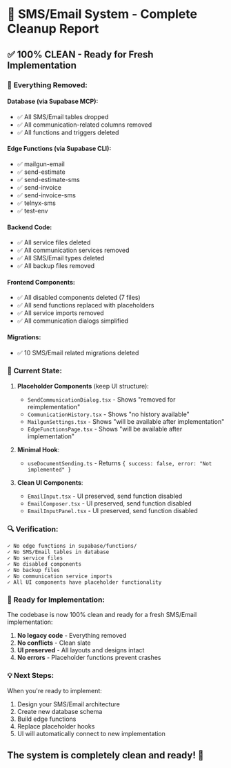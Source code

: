 # 🎯 SMS/Email System - Complete Cleanup Report

## ✅ **100% CLEAN - Ready for Fresh Implementation**

### 🧹 **Everything Removed:**

#### Database (via Supabase MCP):
- ✅ All SMS/Email tables dropped
- ✅ All communication-related columns removed
- ✅ All functions and triggers deleted

#### Edge Functions (via Supabase CLI):
- ✅ mailgun-email
- ✅ send-estimate
- ✅ send-estimate-sms
- ✅ send-invoice
- ✅ send-invoice-sms
- ✅ telnyx-sms
- ✅ test-env

#### Backend Code:
- ✅ All service files deleted
- ✅ All communication services removed
- ✅ All SMS/Email types deleted
- ✅ All backup files removed

#### Frontend Components:
- ✅ All disabled components deleted (7 files)
- ✅ All send functions replaced with placeholders
- ✅ All service imports removed
- ✅ All communication dialogs simplified

#### Migrations:
- ✅ 10 SMS/Email related migrations deleted

### 📁 **Current State:**

1. **Placeholder Components** (keep UI structure):
   - `SendCommunicationDialog.tsx` - Shows "removed for reimplementation"
   - `CommunicationHistory.tsx` - Shows "no history available"
   - `MailgunSettings.tsx` - Shows "will be available after implementation"
   - `EdgeFunctionsPage.tsx` - Shows "will be available after implementation"

2. **Minimal Hook**:
   - `useDocumentSending.ts` - Returns `{ success: false, error: "Not implemented" }`

3. **Clean UI Components**:
   - `EmailInput.tsx` - UI preserved, send function disabled
   - `EmailComposer.tsx` - UI preserved, send function disabled
   - `EmailInputPanel.tsx` - UI preserved, send function disabled

### 🔍 **Verification:**

```
✓ No edge functions in supabase/functions/
✓ No SMS/Email tables in database
✓ No service files
✓ No disabled components
✓ No backup files
✓ No communication service imports
✓ All UI components have placeholder functionality
```

### 🚀 **Ready for Implementation:**

The codebase is now 100% clean and ready for a fresh SMS/Email implementation:

1. **No legacy code** - Everything removed
2. **No conflicts** - Clean slate
3. **UI preserved** - All layouts and designs intact
4. **No errors** - Placeholder functions prevent crashes

### 💡 **Next Steps:**

When you're ready to implement:
1. Design your SMS/Email architecture
2. Create new database schema
3. Build edge functions
4. Replace placeholder hooks
5. UI will automatically connect to new implementation

## The system is completely clean and ready! 🎉
